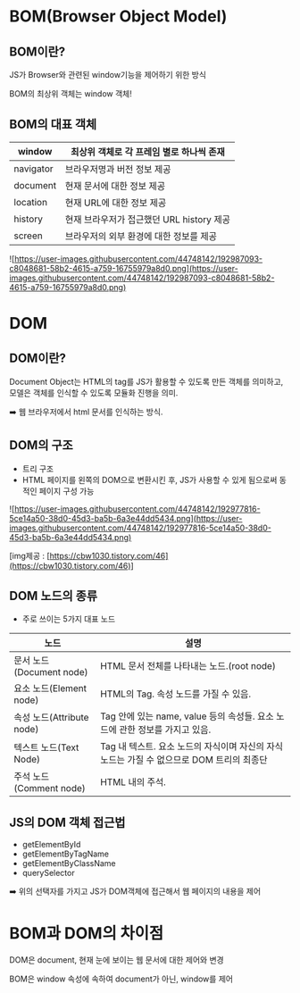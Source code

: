 # BOM(Browser Object Model)

## BOM이란?

JS가 Browser와 관련된 window기능을 제어하기 위한 방식

BOM의 최상위 객체는 window 객체!

## BOM의 대표 객체

| window | 최상위 객체로 각 프레임 별로 하나씩 존재 |
| --- | --- |
| navigator | 브라우저명과 버전 정보 제공 |
| document | 현재 문서에 대한 정보 제공 |
| location | 현재 URL에 대한 정보 제공 |
| history | 현재 브라우저가 접근했던 URL history 제공 |
| screen | 브라우저의 외부 환경에 대한 정보를 제공 |

![https://user-images.githubusercontent.com/44748142/192987093-c8048681-58b2-4615-a759-16755979a8d0.png](https://user-images.githubusercontent.com/44748142/192987093-c8048681-58b2-4615-a759-16755979a8d0.png)

# DOM

## **DOM이란?**

Document Object는 HTML의 tag를 JS가 활용할 수 있도록 만든 객체를 의미하고, 모델은 객체를 인식할 수 있도록 모듈화 진행을 의미.

➡️ 웹 브라우저에서 html 문서를 인식하는 방식.

## DOM의 구조

- 트리 구조
- HTML 페이지를 왼쪽의 DOM으로 변환시킨 후, JS가 사용할 수 있게 됨으로써 동적인 페이지 구성 가능

![https://user-images.githubusercontent.com/44748142/192977816-5ce14a50-38d0-45d3-ba5b-6a3e44dd5434.png](https://user-images.githubusercontent.com/44748142/192977816-5ce14a50-38d0-45d3-ba5b-6a3e44dd5434.png)

[img제공 : [https://cbw1030.tistory.com/46](https://cbw1030.tistory.com/46)]

## DOM 노드의 종류

- 주로 쓰이는 5가지 대표 노드

| 노드 | 설명 |
| --- | --- |
| 문서 노드(Document node) | HTML 문서 전체를 나타내는 노드.(root node) |
| 요소 노드(Element node) | HTML의 Tag. 속성 노드를 가질 수 있음. |
| 속성 노드(Attribute node) | Tag 안에 있는 name, value 등의 속성들. 요소 노드에 관한 정보를 가지고 있음. |
| 텍스트 노드(Text Node) | Tag 내 텍스트. 요소 노드의 자식이며 자신의 자식 노드는 가질 수 없으므로 DOM 트리의 최종단 |
| 주석 노드(Comment node) | HTML 내의 주석. |

## JS의 DOM 객체 접근법

- getElementById
- getElementByTagName
- getElementByClassName
- querySelector

➡️ 위의 선택자를 가지고 JS가 DOM객체에 접근해서 웹 페이지의 내용을 제어

# BOM과 DOM의 차이점

DOM은 document, 현재 눈에 보이는 웹 문서에 대한 제어와 변경

BOM은 window 속성에 속하여 document가 아닌, window를 제어
